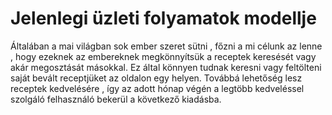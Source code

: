 # Jelenlegi üzleti folyamatok modellje

Általában a mai világban sok ember szeret sütni , főzni a mi célunk az lenne , hogy ezeknek az embereknek megkönnyítsük a receptek keresését vagy akár megosztását másokkal. Ez által könnyen tudnak keresni vagy feltölteni saját bevált receptjüket az oldalon egy helyen.
Továbbá lehetőség lesz receptek kedvelésére , így az adott hónap végén a legtöbb kedveléssel szolgáló felhasználó bekerül a következő kiadásba.